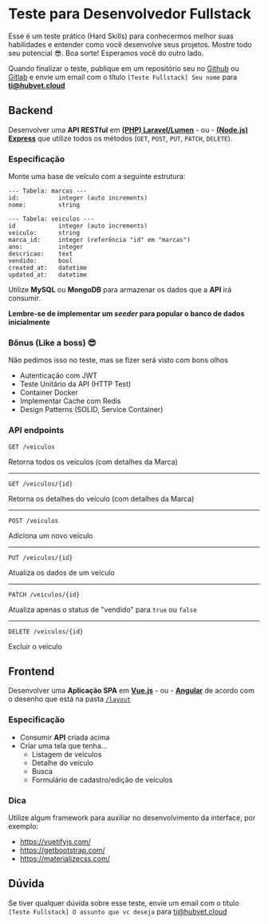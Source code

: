 # Teste para Desenvolvedor Fullstack

Esse é um teste prático (Hard Skills) para conhecermos melhor suas habilidades e entender como você desenvolve seus projetos. 
Mostre todo seu potencial 😎. Boa sorte! Esperamos você do outro lado.

Quando finalizar o teste, publique em um repositório seu no [Github](https://github.com) ou [Gitlab](https://gitlab.com) e envie um email com o título `[Teste Fullstack] Seu nome` para **ti@hubvet.cloud**

## Backend

Desenvolver uma **API RESTful** em **[(PHP) Laravel/Lumen](https://lumen.laravel.com/)** - ou - **[(Node.js) Express](https://expressjs.com/pt-br/)** que utilize todos os métodos (`GET`, `POST`, `PUT`, `PATCH`, `DELETE`).  

### Especificação

Monte uma base de veículo com a seguinte estrutura:

```
--- Tabela: marcas ---
id:           integer (auto increments)
nome:         string

--- Tabela: veiculos ---
id            integer (auto increments)
veiculo:      string
marca_id:     integer (referência "id" em "marcas")
ano:          integer
descricao:    text
vendido:      bool
created_at:   datetime
updated_at:   datetime
```

Utilize **MySQL** ou **MongoDB** para armazenar os dados que a **API** irá consumir.

**Lembre-se de implementar um *seeder* para popular o banco de dados inicialmente**

### Bônus (Like a boss) 😎
Não pedimos isso no teste, mas se fizer será visto com bons olhos

- Autenticação com JWT
- Teste Unitário da API (HTTP Test)
- Container Docker
- Implementar Cache com Redis
- Design Patterns (SOLID, Service Container)


### API endpoints

`GET /veiculos`

Retorna todos os veículos (com detalhes da Marca)

---

`GET /veiculos/{id}`

Retorna os detalhes do veículo (com detalhes da Marca)

---

`POST /veiculos`

Adiciona um novo veículo

---

`PUT /veiculos/{id}`

Atualiza os dados de um veículo

---

`PATCH /veiculos/{id}`

Atualiza apenas o status de "vendido" para `true` ou `false`

---

`DELETE /veiculos/{id}`

Excluir o veículo


## Frontend

Desenvolver uma **Aplicação SPA** em **[Vue.js](https://vuejs.org/)** - ou - **[Angular](https://angular.io/)** de acordo com o desenho que está na pasta [`/layout`](https://github.com/Hubvet8/teste_fullstack/tree/main/layout)

### Especificação

- Consumir **API** criada acima
- Criar uma tela que tenha...
    - Listagem de veículos
    - Detalhe do veículo
    - Busca
    - Formulário de cadastro/edição de veículos

### Dica

Utilize algum framework para auxiliar no desenvolvimento da interface, por exemplo:

- https://vuetifyjs.com/
- https://getbootstrap.com/
- https://materializecss.com/

## Dúvida

Se tiver qualquer dúvida sobre esse teste, envie um email com o título `[Teste Fullstack] O assunto que vc deseja` para ti@hubvet.cloud
